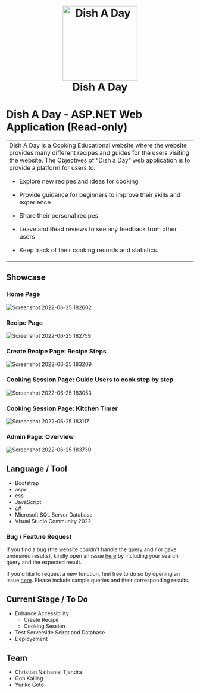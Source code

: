 <h1 align="center">
  <br>
  <a href="http://www.amitmerchant.com/electron-markdownify"><img src="https://user-images.githubusercontent.com/64601225/175770990-2641101a-a748-4532-a1bd-811ba45e65c8.jpg" alt="Dish A Day" width="200"></a>
  <br>
  Dish A Day
  <br>
</h1>


# Dish A Day - ASP.NET Web Application (Read-only)
<table>
<tr>
<td>
  Dish A Day is a Cooking Educational website where the website provides many different recipes and guides for the users visiting the website. The Objectives of “Dish a Day” web application is to provide a platform for users to: 

- Explore new recipes and ideas for cooking 

- Provide guidance for beginners to improve their skills and experience 

- Share their personal recipes 

- Leave and Read reviews to see any feedback from other users 

- Keep track of their cooking records and statistics. 
</tr>
</table>


## Showcase

### Home Page
![Screenshot 2022-06-25 182602](https://user-images.githubusercontent.com/64601225/175771109-fa7c2a80-f65a-4b9e-806c-d429c94f9dd5.jpg)

### Recipe Page
![Screenshot 2022-06-25 182759](https://user-images.githubusercontent.com/64601225/175771116-a97ab024-dc08-41b6-9818-6b8b9193a303.jpg)

### Create Recipe Page: Recipe Steps
![Screenshot 2022-06-25 183209](https://user-images.githubusercontent.com/64601225/175771127-5617d75e-f74f-42c6-adee-74dcf6c4e0d7.jpg)

### Cooking Session Page: Guide Users to cook step by step
![Screenshot 2022-06-25 183053](https://user-images.githubusercontent.com/64601225/175771123-c3fb5145-48d2-44a6-97a1-3bf2f34bf9d3.jpg)

### Cooking Session Page: Kitchen Timer
![Screenshot 2022-06-25 183117](https://user-images.githubusercontent.com/64601225/175771124-bd4d0965-29fd-4957-afe0-7eb28cac2e5c.jpg)

### Admin Page: Overview
![Screenshot 2022-06-25 183730](https://user-images.githubusercontent.com/64601225/175771131-cba4c05a-d287-4c4c-9fa9-e8b7f3a9c53e.jpg)


## Language / Tool 
- Bootstrap
- aspx
- css
- JavaScript
- c#
- Microsoft SQL Server Database
- Visual Studio Community 2022

### Bug / Feature Request

If you find a bug (the website couldn't handle the query and / or gave undesired results), kindly open an issue [here](https://github.com/gotoyuriko/dishaday/issues/new) by including your search query and the expected result.

If you'd like to request a new function, feel free to do so by opening an issue [here](https://github.com/gotoyuriko/dishaday/issues/new). Please include sample queries and their corresponding results.


## Current Stage / To Do
- Enhance Accessibility
  - Create Recipe
  - Cooking Session
- Test Serverside Scirpt and Database
- Deployement

## Team
- Christian Nathaniel Tjandra
- Goh Kailing
- Yuriko Goto
